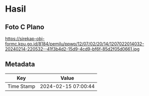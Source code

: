 # Hasil

## Foto C Plano

https://sirekap-obj-formc.kpu.go.id/8184/pemilu/ppwp/12/07/02/20/14/1207022014032-20240214-220532--41f3b4d2-15d9-4cd9-bf6f-85d2f05d0661.jpg


## Metadata

| Key        | Value               |
| ---------- | ------------------- |
| Time Stamp | 2024-02-15 07:00:44 |



